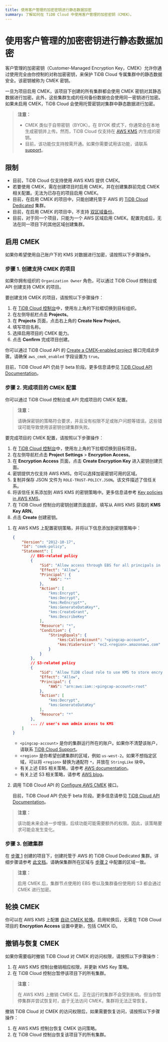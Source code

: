 ```yaml
---
title: 使用客户管理的加密密钥进行静态数据加密
summary: 了解如何在 TiDB Cloud 中使用客户管理的加密密钥（CMEK）。
---
```


# 使用客户管理的加密密钥进行静态数据加密

客户管理的加密密钥（Customer-Managed Encryption Key，CMEK）允许你通过使用完全由你控制的对称加密密钥，来保护 TiDB Cloud 专属集群中的静态数据安全。该密钥被称为 CMEK 密钥。

一旦为项目启用 CMEK，该项目下创建的所有集群都会使用 CMEK 密钥对其静态数据进行加密。此外，这些集群生成的任何备份数据也会使用同一密钥进行加密。如果未启用 CMEK，TiDB Cloud 会使用托管密钥对集群中静态数据进行加密。

> **注意：**
>
> - CMEK 类似于自带密钥（BYOK）。在 BYOK 模式下，你通常会在本地生成密钥并上传。然而，TiDB Cloud 仅支持在 [AWS KMS](https://docs.aws.amazon.com/kms/latest/developerguide/importing-keys.html) 内生成的密钥。
> - 目前，该功能仅支持按需开通。如果你需要试用该功能，请联系 [support](/tidb-cloud/tidb-cloud-support.md)。

## 限制

- 目前，TiDB Cloud 仅支持使用 AWS KMS 提供 CMEK。
- 若要使用 CMEK，需在创建项目时启用 CMEK，并在创建集群前完成 CMEK 相关配置。无法为已存在的项目启用 CMEK。
- 目前，在启用 CMEK 的项目中，只能创建托管于 AWS 的 [TiDB Cloud Dedicated](/tidb-cloud/select-cluster-tier.md#tidb-cloud-dedicated) 集群。
- 目前，在启用 CMEK 的项目中，不支持 [双区域备份](/tidb-cloud/backup-and-restore-concepts.md#dual-region-backup)。
- 目前，对于同一个项目，只能为一个 AWS 区域启用 CMEK。配置完成后，无法在同一项目下的其他区域创建集群。

## 启用 CMEK

如果你希望使用自己账户下的 KMS 对数据进行加密，请按照以下步骤操作。

### 步骤 1. 创建支持 CMEK 的项目

如果你拥有组织的 `Organization Owner` 角色，可以通过 TiDB Cloud 控制台或 API 创建支持 CMEK 的项目。

<SimpleTab groupId="method">
<div label="Use Console" value="console">

要创建支持 CMEK 的项目，请按照以下步骤操作：

1. 在 [TiDB Cloud 控制台](https://tidbcloud.com)中，使用左上角的下拉框切换到目标组织。
2. 在左侧导航栏点击 **Projects**。
3. 在 **Projects** 页面，点击右上角的 **Create New Project**。
4. 填写项目名称。
5. 选择启用项目的 CMEK 能力。
6. 点击 **Confirm** 完成项目创建。

</div>
<div label="Use API" value="api">

你可以通过 TiDB Cloud API 的 [Create a CMEK-enabled project](https://docs.pingcap.com/tidbcloud/api/v1beta#tag/Project/operation/CreateProject) 接口完成此步骤。请确保 `aws_cmek_enabled` 字段设置为 `true`。

目前，TiDB Cloud API 仍处于 beta 阶段。更多信息请参见 [TiDB Cloud API Documentation](https://docs.pingcap.com/tidbcloud/api/v1beta)。

</div>
</SimpleTab>

### 步骤 2. 完成项目的 CMEK 配置

你可以通过 TiDB Cloud 控制台或 API 完成项目的 CMEK 配置。

> **注意：**
>
> 请确保密钥的策略符合要求，并且没有权限不足或账户问题等错误。这些错误可能导致使用该密钥创建集群失败。

<SimpleTab groupId="method">
<div label="Use Console" value="console">

要完成项目的 CMEK 配置，请按照以下步骤操作：

1. 在 [TiDB Cloud 控制台](https://tidbcloud.com)中，使用左上角的下拉框切换到目标项目。
2. 在左侧导航栏点击 **Project Settings** > **Encryption Access**。
3. 在 **Encryption Access** 页面，点击 **Create Encryption Key** 进入密钥创建页面。
4. 密钥提供方仅支持 AWS KMS。你可以选择加密密钥可用的区域。
5. 复制并保存 JSON 文件为 `ROLE-TRUST-POLICY.JSON`。该文件描述了信任关系。
6. 将该信任关系添加到 AWS KMS 的密钥策略中。更多信息请参考 [Key policies in AWS KMS](https://docs.aws.amazon.com/kms/latest/developerguide/key-policies.html)。
7. 在 TiDB Cloud 控制台的密钥创建页面底部，填写从 AWS KMS 获取的 **KMS Key ARN**。
8. 点击 **Create** 创建密钥。

</div>
<div label="Use API" value="api">

1. 在 AWS KMS 上配置密钥策略，并将以下信息添加到密钥策略中：

    ```json
    {
        "Version": "2012-10-17",
        "Id": "cmek-policy",
        "Statement": [
            // EBS-related policy
            {
                "Sid": "Allow access through EBS for all principals in the account that are authorized to use EBS",
                "Effect": "Allow",
                "Principal": {
                    "AWS": "*"
                },
                "Action": [
                    "kms:Encrypt",
                    "kms:Decrypt",
                    "kms:ReEncrypt*",
                    "kms:GenerateDataKey*",
                    "kms:CreateGrant",
                    "kms:DescribeKey"
                ],
                "Resource": "*",
                "Condition": {
                    "StringEquals": {
                        "kms:CallerAccount": "<pingcap-account>",
                        "kms:ViaService": "ec2.<region>.amazonaws.com"
                    }
                }
            },
            // S3-related policy
            {
                "Sid": "Allow TiDB cloud role to use KMS to store encrypted backup to S3",
                "Effect": "Allow",
                "Principal": {
                    "AWS": "arn:aws:iam::<pingcap-account>:root"
                },
                "Action": [
                    "kms:Decrypt",
                    "kms:GenerateDataKey"
                ],
                "Resource": "*"
            },
            ... // user's own admin access to KMS
        ]
    }
    ```

    - `<pingcap-account>` 是你的集群运行所在的账户。如果你不清楚该账户，请联系 [TiDB Cloud Support](/tidb-cloud/tidb-cloud-support.md)。
    - `<region>` 是你希望创建集群的区域，例如 `us-west-2`。如果不想指定区域，可以将 `<region>` 替换为通配符 `*`，并放在 `StringLike` 块中。
    - 有关上述 EBS 相关策略，请参考 [AWS documentation](https://docs.aws.amazon.com/kms/latest/developerguide/conditions-kms.html#conditions-kms-caller-account)。
    - 有关上述 S3 相关策略，请参考 [AWS blog](https://repost.aws/knowledge-center/s3-bucket-access-default-encryption)。

2. 调用 TiDB Cloud API 的 [Configure AWS CMEK](https://docs.pingcap.com/tidbcloud/api/v1beta#tag/Cluster/operation/CreateAwsCmek) 接口。

    目前，TiDB Cloud API 仍处于 beta 阶段。更多信息请参见 [TiDB Cloud API Documentation](https://docs.pingcap.com/tidbcloud/api/v1beta)。

</div>
</SimpleTab>

> **注意：**
>
> 该功能未来会进一步增强，后续功能可能需要额外的权限。因此，该策略要求可能会发生变化。

### 步骤 3. 创建集群

在 [步骤 1](#step-1-create-a-cmek-enabled-project) 创建的项目下，创建托管于 AWS 的 TiDB Cloud Dedicated 集群。详细步骤请参考 [此文档](/tidb-cloud/create-tidb-cluster.md)。请确保集群所在区域与 [步骤 2](/tidb-cloud/tidb-cloud-encrypt-cmek.md#step-2-complete-the-cmek-configuration-of-the-project) 中配置的区域一致。

> **注意：**
>
> 启用 CMEK 后，集群节点使用的 EBS 卷以及集群备份使用的 S3 都会通过 CMEK 进行加密。

## 轮换 CMEK

你可以在 AWS KMS 上配置 [自动 CMEK 轮换](http://docs.aws.amazon.com/kms/latest/developerguide/rotate-keys.html)。启用轮换后，无需在 TiDB Cloud 项目的 **Encryption Access** 设置中更新，包括 CMEK ID。

## 撤销与恢复 CMEK

如果你需要临时撤销 TiDB Cloud 对 CMEK 的访问权限，请按照以下步骤操作：

1. 在 AWS KMS 控制台撤销相应权限，并更新 KMS Key 策略。
2. 在 TiDB Cloud 控制台暂停该项目下的所有集群。

> **注意：**
>
> 在 AWS KMS 上撤销 CMEK 后，正在运行的集群不会受到影响。但当你暂停集群并尝试恢复时，由于无法访问 CMEK，集群将无法正常恢复。

撤销 TiDB Cloud 对 CMEK 的访问权限后，如果需要恢复访问，请按照以下步骤操作：

1. 在 AWS KMS 控制台恢复 CMEK 访问策略。
2. 在 TiDB Cloud 控制台恢复该项目下的所有集群。